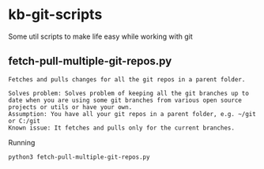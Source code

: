 # kb-git-scripts
Some util scripts to make life easy while working with git

## fetch-pull-multiple-git-repos.py
```
Fetches and pulls changes for all the git repos in a parent folder. 

Solves problem: Solves problem of keeping all the git branches up to date when you are using some git branches from various open source projects or utils or have your own. 
Assumption: You have all your git repos in a parent folder, e.g. ~/git or C:/git 
Known issue: It fetches and pulls only for the current branches.
```
Running
```bash
python3 fetch-pull-multiple-git-repos.py
```
